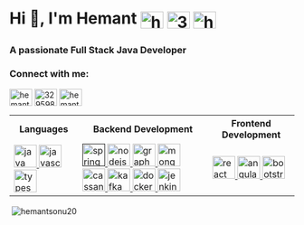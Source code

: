 <h1>
	<span align="left">Hi 👋, I'm Hemant</span>
	<span float="right">
		<a href="https://linkedin.com/in/hemantsonu20" target="blank"><img align="center" src="https://cdn.jsdelivr.net/npm/simple-icons@3.0.1/icons/linkedin.svg" alt="hemantsonu20" height="30" width="40" /></a>
		<a href="https://stackoverflow.com/users/3295987" target="blank"><img align="center" src="https://cdn.jsdelivr.net/npm/simple-icons@3.0.1/icons/stackoverflow.svg" alt="3295987" height="30" width="40" /></a>
		<a href="https://www.hackerrank.com/hemantsonu20" target="blank"><img align="center" src="https://cdn.jsdelivr.net/npm/simple-icons@3.0.1/icons/hackerrank.svg" alt="hemantsonu20" height="30" width="40" /></a>
		<!-- <a href="https://dev.to/hemantsonu20" target="blank"><img align="center" src="https://cdn.jsdelivr.net/npm/simple-icons@3.0.1/icons/dev-dot-to.svg" alt="hemantsonu20" height="30" width="40" /></a> -->
		<!-- <a href="https://twitter.com/hemantsonu20" target="blank"><img align="center" src="https://cdn.jsdelivr.net/npm/simple-icons@3.0.1/icons/twitter.svg" alt="hemantsonu20" height="30" width="40" /></a> -->
	</p>
</h1>
<h3 align="left">A passionate Full Stack Java Developer</h3>
<p align="left">
  <h3 align="left">Connect with me:</h3>
  <a href="https://linkedin.com/in/hemantsonu20" target="blank"><img align="center" src="https://cdn.jsdelivr.net/npm/simple-icons@3.0.1/icons/linkedin.svg" alt="hemantsonu20" height="30" width="40" /></a>
  <a href="https://stackoverflow.com/users/3295987" target="blank"><img align="center" src="https://cdn.jsdelivr.net/npm/simple-icons@3.0.1/icons/stackoverflow.svg" alt="3295987" height="30" width="40" /></a>
  <a href="https://www.hackerrank.com/hemantsonu20" target="blank"><img align="center" src="https://cdn.jsdelivr.net/npm/simple-icons@3.0.1/icons/hackerrank.svg" alt="hemantsonu20" height="30" width="40" /></a>
  <!-- <a href="https://dev.to/hemantsonu20" target="blank"><img align="center" src="https://cdn.jsdelivr.net/npm/simple-icons@3.0.1/icons/dev-dot-to.svg" alt="hemantsonu20" height="30" width="40" /></a> -->
  <!-- <a href="https://twitter.com/hemantsonu20" target="blank"><img align="center" src="https://cdn.jsdelivr.net/npm/simple-icons@3.0.1/icons/twitter.svg" alt="hemantsonu20" height="30" width="40" /></a> -->
</span>

<table>
  <tbody>
    <tr>
      <th>Languages</th>
      <th>Backend Development</th>
      <th>Frontend Development</th>
    </tr>
    <tr>
      <td>
        <a href="https://www.java.com" target="_blank">
          <img src="https://devicons.github.io/devicon/devicon.git/icons/java/java-original-wordmark.svg" alt="java" width="40" height="40" />
        </a>
        <a href="https://developer.mozilla.org/en-US/docs/Web/JavaScript" target="_blank">
          <img src="https://devicons.github.io/devicon/devicon.git/icons/javascript/javascript-original.svg" alt="javascript" width="40" height="40" />
        </a>
        <a href="https://www.typescriptlang.org/" target="_blank">
          <img src="https://devicons.github.io/devicon/devicon.git/icons/typescript/typescript-original.svg" alt="typescript" width="40" height="40" />
        </a>
      </td>
      <td>
        <a href="" target="_blank"> <img src="https://www.vectorlogo.zone/logos/springio/springio-icon.svg" alt="spring" width="40" height="40" /> </a>
        <a href="https://nodejs.org" target="_blank"> <img src="https://devicons.github.io/devicon/devicon.git/icons/nodejs/nodejs-original-wordmark.svg" alt="nodejs" width="40" height="40" /> </a>
        <a href="https://graphql.org" target="_blank"> <img src="https://www.vectorlogo.zone/logos/graphql/graphql-icon.svg" alt="graphql" width="40" height="40" /> </a>
        <a href="https://www.mongodb.com/" target="_blank"> <img src="https://devicons.github.io/devicon/devicon.git/icons/mongodb/mongodb-original-wordmark.svg" alt="mongodb" width="40" height="40" /> </a>
        <a href="https://cassandra.apache.org/" target="_blank"> <img src="https://www.vectorlogo.zone/logos/apache_cassandra/apache_cassandra-icon.svg" alt="cassandra" width="40" height="40" /> </a>
        <a href="https://kafka.apache.org/" target="_blank"> <img src="https://www.vectorlogo.zone/logos/apache_kafka/apache_kafka-icon.svg" alt="kafka" width="40" height="40" /> </a>
        <a href="https://www.docker.com/" target="_blank"> <img src="https://devicons.github.io/devicon/devicon.git/icons/docker/docker-original-wordmark.svg" alt="docker" width="40" height="40" /> </a>
        <a href="https://www.jenkins.io" target="_blank"> <img src="https://www.vectorlogo.zone/logos/jenkins/jenkins-icon.svg" alt="jenkins" width="40" height="40" /> </a>
      </td>
      <td>
        <a href="https://reactjs.org/" target="_blank"> <img src="https://devicons.github.io/devicon/devicon.git/icons/react/react-original-wordmark.svg" alt="react" width="40" height="40" /> </a>
        <a href="https://angular.io" target="_blank"> <img src="https://devicons.github.io/devicon/devicon.git/icons/angularjs/angularjs-original.svg" alt="angularjs" width="40" height="40" /> </a>
        <a href="https://getbootstrap.com" target="_blank"> <img src="https://devicons.github.io/devicon/devicon.git/icons/bootstrap/bootstrap-plain.svg" alt="bootstrap" width="40" height="40" /> </a>
      </td>
    </tr>
  </tbody>
</table>

<!-- <p><img align="left" src="https://github-readme-stats.vercel.app/api?username=hemantsonu20&show_icons=true&hide_rank=true&custom_title=Hemant%27s%20Github%20Stats" alt="hemantsonu20" /></p> -->
<p>&nbsp;<img align="center" src="https://github-readme-stats.vercel.app/api/top-langs/?username=hemantsonu20&layout=compact&hide=antlr" alt="hemantsonu20" /></p>

<!--
[![Stackoverflow](https://img.shields.io/badge/Stack_Overflow-grey?logo=stackoverflow)](https://stackoverflow.com/users/3295987/pratapi-hemant-patel)
[![Linkedin Profile](https://img.shields.io/badge/Linkedin-%230077B5.svg?logo=linkedin&logoColor=white)](https://www.linkedin.com/in/hemantsonu20/)
**hemantsonu20/hemantsonu20** is a ✨ _special_ ✨ repository because its `README.md` (this file) appears on your GitHub profile.

Here are some ideas to get you started:

- 🔭 I’m currently working on ...
- 🌱 I’m currently learning ...
- 👯 I’m looking to collaborate on ...
- 🤔 I’m looking for help with ...
- 💬 Ask me about ...
- 📫 How to reach me: ...
- 😄 Pronouns: ...
- ⚡ Fun fact: ...
-->
